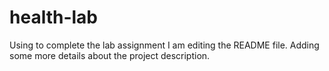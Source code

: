 # health-lab
Using to complete the lab assignment
I am editing the README file. Adding some more details about the project description.
